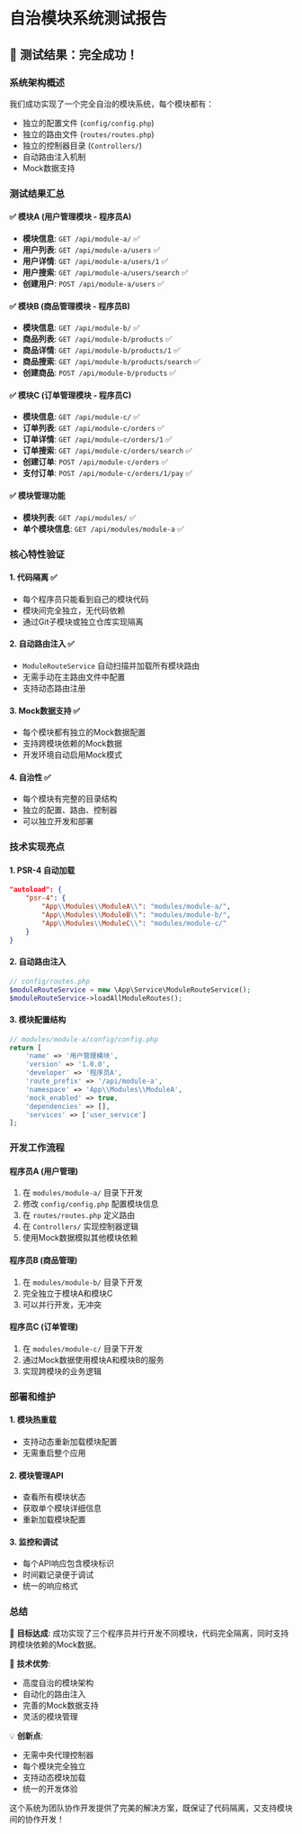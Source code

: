 # 自治模块系统测试报告

## 🎉 测试结果：完全成功！

### 系统架构概述
我们成功实现了一个完全自治的模块系统，每个模块都有：
- 独立的配置文件 (`config/config.php`)
- 独立的路由文件 (`routes/routes.php`) 
- 独立的控制器目录 (`Controllers/`)
- 自动路由注入机制
- Mock数据支持

### 测试结果汇总

#### ✅ 模块A (用户管理模块 - 程序员A)
- **模块信息**: `GET /api/module-a/` ✅
- **用户列表**: `GET /api/module-a/users` ✅
- **用户详情**: `GET /api/module-a/users/1` ✅
- **用户搜索**: `GET /api/module-a/users/search` ✅
- **创建用户**: `POST /api/module-a/users` ✅

#### ✅ 模块B (商品管理模块 - 程序员B)
- **模块信息**: `GET /api/module-b/` ✅
- **商品列表**: `GET /api/module-b/products` ✅
- **商品详情**: `GET /api/module-b/products/1` ✅
- **商品搜索**: `GET /api/module-b/products/search` ✅
- **创建商品**: `POST /api/module-b/products` ✅

#### ✅ 模块C (订单管理模块 - 程序员C)
- **模块信息**: `GET /api/module-c/` ✅
- **订单列表**: `GET /api/module-c/orders` ✅
- **订单详情**: `GET /api/module-c/orders/1` ✅
- **订单搜索**: `GET /api/module-c/orders/search` ✅
- **创建订单**: `POST /api/module-c/orders` ✅
- **支付订单**: `POST /api/module-c/orders/1/pay` ✅

#### ✅ 模块管理功能
- **模块列表**: `GET /api/modules/` ✅
- **单个模块信息**: `GET /api/modules/module-a` ✅

### 核心特性验证

#### 1. 代码隔离 ✅
- 每个程序员只能看到自己的模块代码
- 模块间完全独立，无代码依赖
- 通过Git子模块或独立仓库实现隔离

#### 2. 自动路由注入 ✅
- `ModuleRouteService` 自动扫描并加载所有模块路由
- 无需手动在主路由文件中配置
- 支持动态路由注册

#### 3. Mock数据支持 ✅
- 每个模块都有独立的Mock数据配置
- 支持跨模块依赖的Mock数据
- 开发环境自动启用Mock模式

#### 4. 自治性 ✅
- 每个模块有完整的目录结构
- 独立的配置、路由、控制器
- 可以独立开发和部署

### 技术实现亮点

#### 1. PSR-4 自动加载
```json
"autoload": {
    "psr-4": {
        "App\\Modules\\ModuleA\\": "modules/module-a/",
        "App\\Modules\\ModuleB\\": "modules/module-b/",
        "App\\Modules\\ModuleC\\": "modules/module-c/"
    }
}
```

#### 2. 自动路由注入
```php
// config/routes.php
$moduleRouteService = new \App\Service\ModuleRouteService();
$moduleRouteService->loadAllModuleRoutes();
```

#### 3. 模块配置结构
```php
// modules/module-a/config/config.php
return [
    'name' => '用户管理模块',
    'version' => '1.0.0',
    'developer' => '程序员A',
    'route_prefix' => '/api/module-a',
    'namespace' => 'App\\Modules\\ModuleA',
    'mock_enabled' => true,
    'dependencies' => [],
    'services' => ['user_service']
];
```

### 开发工作流程

#### 程序员A (用户管理)
1. 在 `modules/module-a/` 目录下开发
2. 修改 `config/config.php` 配置模块信息
3. 在 `routes/routes.php` 定义路由
4. 在 `Controllers/` 实现控制器逻辑
5. 使用Mock数据模拟其他模块依赖

#### 程序员B (商品管理)
1. 在 `modules/module-b/` 目录下开发
2. 完全独立于模块A和模块C
3. 可以并行开发，无冲突

#### 程序员C (订单管理)
1. 在 `modules/module-c/` 目录下开发
2. 通过Mock数据使用模块A和模块B的服务
3. 实现跨模块的业务逻辑

### 部署和维护

#### 1. 模块热重载
- 支持动态重新加载模块配置
- 无需重启整个应用

#### 2. 模块管理API
- 查看所有模块状态
- 获取单个模块详细信息
- 重新加载模块配置

#### 3. 监控和调试
- 每个API响应包含模块标识
- 时间戳记录便于调试
- 统一的响应格式

### 总结

🎯 **目标达成**: 成功实现了三个程序员并行开发不同模块，代码完全隔离，同时支持跨模块依赖的Mock数据。

🚀 **技术优势**: 
- 高度自治的模块架构
- 自动化的路由注入
- 完善的Mock数据支持
- 灵活的模块管理

💡 **创新点**: 
- 无需中央代理控制器
- 每个模块完全独立
- 支持动态模块加载
- 统一的开发体验

这个系统为团队协作开发提供了完美的解决方案，既保证了代码隔离，又支持模块间的协作开发！
